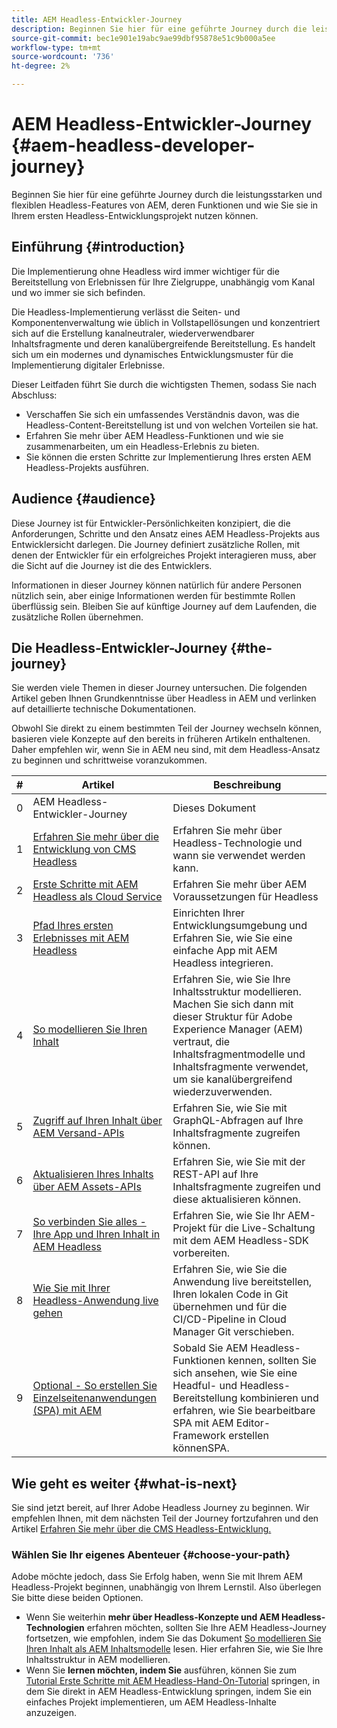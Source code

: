 ```yaml
---
title: AEM Headless-Entwickler-Journey
description: Beginnen Sie hier für eine geführte Journey durch die leistungsstarken und flexiblen Headless-Features von AEM, deren Funktionen und wie Sie sie bei Ihrem ersten Entwicklungsprojekt nutzen können.
source-git-commit: bec1e901e19abc9ae99dbf95878e51c9b000a5ee
workflow-type: tm+mt
source-wordcount: '736'
ht-degree: 2%

---
```



# AEM Headless-Entwickler-Journey {#aem-headless-developer-journey}

Beginnen Sie hier für eine geführte Journey durch die leistungsstarken und flexiblen Headless-Features von AEM, deren Funktionen und wie Sie sie in Ihrem ersten Headless-Entwicklungsprojekt nutzen können.

## Einführung {#introduction}

Die Implementierung ohne Headless wird immer wichtiger für die Bereitstellung von Erlebnissen für Ihre Zielgruppe, unabhängig vom Kanal und wo immer sie sich befinden.

Die Headless-Implementierung verlässt die Seiten- und Komponentenverwaltung wie üblich in Vollstapellösungen und konzentriert sich auf die Erstellung kanalneutraler, wiederverwendbarer Inhaltsfragmente und deren kanalübergreifende Bereitstellung. Es handelt sich um ein modernes und dynamisches Entwicklungsmuster für die Implementierung digitaler Erlebnisse.

Dieser Leitfaden führt Sie durch die wichtigsten Themen, sodass Sie nach Abschluss:

* Verschaffen Sie sich ein umfassendes Verständnis davon, was die Headless-Content-Bereitstellung ist und von welchen Vorteilen sie hat.
* Erfahren Sie mehr über AEM Headless-Funktionen und wie sie zusammenarbeiten, um ein Headless-Erlebnis zu bieten.
* Sie können die ersten Schritte zur Implementierung Ihres ersten AEM Headless-Projekts ausführen.

## Audience {#audience}

Diese Journey ist für Entwickler-Persönlichkeiten konzipiert, die die Anforderungen, Schritte und den Ansatz eines AEM Headless-Projekts aus Entwicklersicht darlegen. Die Journey definiert zusätzliche Rollen, mit denen der Entwickler für ein erfolgreiches Projekt interagieren muss, aber die Sicht auf die Journey ist die des Entwicklers.

Informationen in dieser Journey können natürlich für andere Personen nützlich sein, aber einige Informationen werden für bestimmte Rollen überflüssig sein. Bleiben Sie auf künftige Journey auf dem Laufenden, die zusätzliche Rollen übernehmen.

## Die Headless-Entwickler-Journey {#the-journey}

Sie werden viele Themen in dieser Journey untersuchen. Die folgenden Artikel geben Ihnen Grundkenntnisse über Headless in AEM und verlinken auf detaillierte technische Dokumentationen.

Obwohl Sie direkt zu einem bestimmten Teil der Journey wechseln können, basieren viele Konzepte auf den bereits in früheren Artikeln enthaltenen. Daher empfehlen wir, wenn Sie in AEM neu sind, mit dem Headless-Ansatz zu beginnen und schrittweise voranzukommen.

| # | Artikel | Beschreibung |
|---|---|---|
| 0 | AEM Headless-Entwickler-Journey | Dieses Dokument |
| 1 | [Erfahren Sie mehr über die Entwicklung von CMS Headless](learn-about.md) | Erfahren Sie mehr über Headless-Technologie und wann sie verwendet werden kann. |
| 2 | [Erste Schritte mit AEM Headless als Cloud Service](getting-started.md) | Erfahren Sie mehr über AEM Voraussetzungen für Headless |
| 3 | [Pfad Ihres ersten Erlebnisses mit AEM Headless](path-to-first-experience.md) | Einrichten Ihrer Entwicklungsumgebung und Erfahren Sie, wie Sie eine einfache App mit AEM Headless integrieren. |
| 4 | [So modellieren Sie Ihren Inhalt](model-your-content.md) | Erfahren Sie, wie Sie Ihre Inhaltsstruktur modellieren. Machen Sie sich dann mit dieser Struktur für Adobe Experience Manager (AEM) vertraut, die Inhaltsfragmentmodelle und Inhaltsfragmente verwendet, um sie kanalübergreifend wiederzuverwenden. |
| 5 | [Zugriff auf Ihren Inhalt über AEM Versand-APIs](access-your-content.md) | Erfahren Sie, wie Sie mit GraphQL-Abfragen auf Ihre Inhaltsfragmente zugreifen können. |
| 6 | [Aktualisieren Ihres Inhalts über AEM Assets-APIs](update-your-content.md) | Erfahren Sie, wie Sie mit der REST-API auf Ihre Inhaltsfragmente zugreifen und diese aktualisieren können. |
| 7 | [So verbinden Sie alles - Ihre App und Ihren Inhalt in AEM Headless](put-it-all-together.md) | Erfahren Sie, wie Sie Ihr AEM-Projekt für die Live-Schaltung mit dem AEM Headless-SDK vorbereiten. |
| 8 | [Wie Sie mit Ihrer Headless-Anwendung live gehen](go-live.md) | Erfahren Sie, wie Sie die Anwendung live bereitstellen, Ihren lokalen Code in Git übernehmen und für die CI/CD-Pipeline in Cloud Manager Git verschieben. |
| 9 | [Optional - So erstellen Sie Einzelseitenanwendungen (SPA) mit AEM](create-spa.md) | Sobald Sie AEM Headless-Funktionen kennen, sollten Sie sich ansehen, wie Sie eine Headful- und Headless-Bereitstellung kombinieren und erfahren, wie Sie bearbeitbare SPA mit AEM Editor-Framework erstellen könnenSPA. |

## Wie geht es weiter {#what-is-next}

Sie sind jetzt bereit, auf Ihrer Adobe Headless Journey zu beginnen. Wir empfehlen Ihnen, mit dem nächsten Teil der Journey fortzufahren und den Artikel [Erfahren Sie mehr über die CMS Headless-Entwicklung.](learn-about.md)

### Wählen Sie Ihr eigenes Abenteuer {#choose-your-path}

Adobe möchte jedoch, dass Sie Erfolg haben, wenn Sie mit Ihrem AEM Headless-Projekt beginnen, unabhängig von Ihrem Lernstil. Also überlegen Sie bitte diese beiden Optionen.

* Wenn Sie weiterhin **mehr über Headless-Konzepte und AEM Headless-Technologien** erfahren möchten, sollten Sie Ihre AEM Headless-Journey fortsetzen, wie empfohlen, indem Sie das Dokument [So modellieren Sie Ihren Inhalt als AEM Inhaltsmodelle](model-your-content.md) lesen. Hier erfahren Sie, wie Sie Ihre Inhaltsstruktur in AEM modellieren.
* Wenn Sie **lernen möchten, indem Sie** ausführen, können Sie zum [Tutorial Erste Schritte mit AEM Headless-Hand-On-Tutorial](https://experienceleague.adobe.com/docs/experience-manager-learn/getting-started-with-aem-headless/graphql/multi-step/overview.html) springen, in dem Sie direkt in AEM Headless-Entwicklung springen, indem Sie ein einfaches Projekt implementieren, um AEM Headless-Inhalte anzuzeigen.
